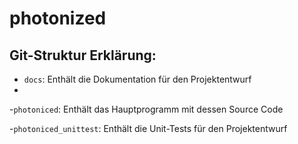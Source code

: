 # photonized
## Git-Struktur Erklärung:
- `docs`: Enthält die Dokumentation für den Projektentwurf
- 
-`photoniced`: Enthält das Hauptprogramm mit dessen Source Code

-`photoniced_unittest`: Enthält die Unit-Tests für den Projektentwurf
